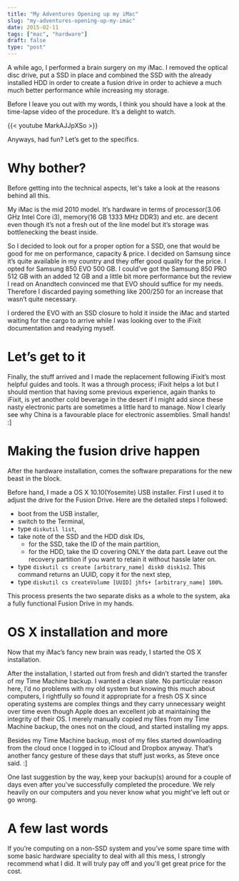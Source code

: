 ```yaml
---
title: "My Adventures Opening up my iMac"
slug: "my-adventures-opening-up-my-imac"
date: 2015-02-11
tags: ["mac", "hardware"]
draft: false
type: "post"
---
```


A while ago, I performed a brain surgery on my iMac. I removed the optical disc drive, put a SSD in place and combined the SSD with the already installed HDD in order to create a fusion drive in order to achieve a much much better performance while increasing my storage.

Before I leave you out with my words, I think you should have a look at the time-lapse video of the procedure. It’s a delight to watch.

{{< youtube MarkAJJpXSo >}}

Anyways, had fun? Let’s get to the specifics.

# Why bother?
Before getting into the technical aspects, let's take a look at the reasons behind all this.

My iMac is the mid 2010 model. It’s hardware in terms of processor(3.06 GHz Intel Core i3), memory(16 GB 1333 MHz DDR3) and etc. are decent even though it’s not a fresh out of the line model but it’s storage was bottlenecking the beast inside.

So I decided to look out for a proper option for a SSD, one that would be good for me on performance, capacity & price. I decided on Samsung since it’s quite available in my country and they offer good quality for the price. I opted for Samsung 850 EVO 500 GB. I could’ve got the Samsung 850 PRO 512 GB with an added 12 GB and a little bit more performance but the review I read on Anandtech convinced me that EVO should suffice for my needs. Therefore I discarded paying something like 200$/250$ for an increase that wasn’t quite necessary.

I ordered the EVO with an SSD closure to hold it inside the iMac and started waiting for the cargo to arrive while I was looking over to the iFixit documentation and readying myself.

# Let’s get to it
Finally, the stuff arrived and I made the replacement following iFixit’s most helpful guides and tools. It was a through process; iFixit helps a lot but I should mention that having some previous experience, again thanks to iFixit, is yet another cold beverage in the desert if I might add since these nasty electronic parts are sometimes a little hard to manage. Now I clearly see why China is a favourable place for electronic assemblies. Small hands! :]

# Making the fusion drive happen
After the hardware installation, comes the software preparations for the new beast in the block.

Before hand, I made a OS X 10.10(Yosemite) USB installer. First I used it to adjust the drive for the Fusion Drive. Here are the detailed steps I followed:

- boot from the USB installer,
- switch to the Terminal,
- type `diskutil list`,
- take note of the SSD and the HDD disk IDs, 
	- for the SSD, take the ID of the main partition,
	- for the HDD, take the ID covering ONLY the data part. Leave out the recovery partition if you want to retain it without hassle later on.
- type `diskutil cs create [arbitrary_name] disk0 disk1s2`. This command returns an UUID, copy it for the next step,
- type `diskutil cs createVolume [UUID] jhfs+ [arbitrary_name] 100%`.

This process presents the two separate disks as a whole to the system, aka a fully functional Fusion Drive in my hands.

# OS X installation and more
Now that my iMac’s fancy new brain was ready, I started the OS X installation.

After the installation, I started out from fresh and didn’t started the transfer of my Time Machine backup. I wanted a clean slate. No particular reason here, I’d no problems with my old system but knowing this much about computers, I rightfully so found it appropriate for a fresh OS X since operating systems are complex things and they carry unnecessary weight over time even though Apple does an excellent job at maintaining the integrity of their OS. I merely manually copied my files from my Time Machine backup, the ones not on the cloud, and started installing my apps.

Besides my Time Machine backup, most of my files started downloading from the cloud once I logged in to iCloud and Dropbox anyway. That’s another fancy gesture of these days that stuff just works, as Steve once said. :]

One last suggestion by the way, keep your backup(s) around for a couple of days even after you’ve successfully completed the procedure. We rely heavily on our computers and you never know what you might’ve left out or go wrong.

# A few last words
If you’re computing on a non-SSD system and you’ve some spare time with some basic hardware speciality to deal with all this mess, I strongly recommend what I did. It will truly pay off and you'll get great price for the cost.